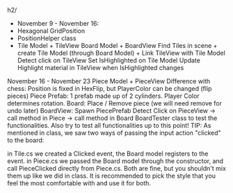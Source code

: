 h2/

* November 9 - November 16:
* Hexagonal GridPosition
* PositionHelper class
* Tile Model + TileView
Board Model + BoardView
Find Tiles in scene + create Tile Model (through Board Model) + Link TileView with Tile Model
Detect click on TileView
Set IsHighlighted on Tile Model
Update Highlight material in TileView when IsHighlighted changes

November 16 - November 23
Piece Model + PieceView 
Difference with chess: Position is fixed in HexFlip, but PlayerColor can be changed (flip pieces)
Piece Prefab: 1 prefab made up of 2 cylinders. Player Color determines rotation.
Board: Place / Remove piece (we will need remove for undo later)
BoardView: Spawn PiecePrefab
Detect Click on PieceView -> call method in Piece -> call method in Board
BoardTester class to test the functionalities. Also try to test all functionalities up to this point!
TIP: As mentioned in class, we saw two ways of passing the input action "clicked" to the board:

in Tile.cs we created a Clicked event, the Board model registers to the event.
in Piece.cs we passed the Board model through the constructor, and call PieceClicked directly from Piece.cs.
Both are fine, but you shouldn't mix them up like we did in class. It is recommended to pick the style that you feel the most comfortable with and use it for both.
